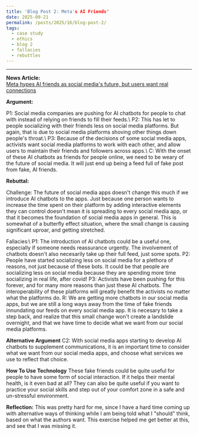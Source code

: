 ```yaml
---
title: 'Blog Post 2: Meta's AI Friends'
date: 2025-09-21
permalink: /posts/2025/16/blog-post-2/
tags:
  - case study
  - ethics
  - blog 2
  - fallacies
  - rebuttles
---
```


_____

**News Article:**  
[Meta hypes AI friends as social media's future, but users want real connections](https://arstechnica.com/tech-policy/2025/05/meta-hypes-ai-friends-as-social-medias-future-but-users-want-real-connections/)

**Argument:**

P1: Social media companies are pushing for AI chatbots for people to chat with instead of relying on friends to fill their feeds.\\
P2: This has let to people socializing with their friends less on social media platforms. But again, that is due to social media platforms shoving other things down people's throat.\\
P3: Because of the decisions of some social media apps, activists want social media platforms to work with each other, and allow users to maintain their friends and followers across apps.\\
C: With the onset of these AI chatbots as friends for people online, we need to be weary of the future of social media. It will just end up being a feed full of fake post from fake, AI friends.


**Rebuttal:**

Challenge: The future of social media apps doesn't change this much if we introduce AI chatbots to the apps. Just because one person wants to increase the time spent on their platform by adding interactive elements they can control doesn't mean it is spreading to every social media app, or that it becomes the foundation of social media apps in general. This is somewhat of a butterfly effect situation, where the small change is causing significant uproar, and getting stretched.

Fallacies:\\
P1: The introduction of AI chatbots could be a useful one, especially if someone needs reassurance urgently. The involvement of chatbots doesn't also necesarily take up their full feed, just some spots.
P2: People have started socializing less on social media for a plethora of reasons, not just because of these bots. It could be that people are socializing less on social media because they are spending more time socializing in real life, after covid!
P3: Activists have been pushing for this forever, and for many more reasons than just these AI chatbots. The interoperability of these platforms will greatly benefit the activists no matter what the platforms do.
R: We are getting more chatbots in our social media apps, but we are still a long ways away from the time of fake friends innundating our feeds on every social media app. It is necesary to take a step back, and realize that this small change won't create a landslide overnight, and that we have time to decide what we want from our social media platforms.


**Alternative Argument**
C2: With social media apps starting to develop AI chatbots to supplement communications, it is an important time to consider what we want from our social media apps, and choose what services we use to reflect that choice. 

**How To Use Technology**
These fake friends could be quite useful for people to have some form of social interaction. If it helps their mental health, is it even bad at all? They can also be quite useful if you want to practice your social skills and step out of your comfort zone in a safe and un-stressful environment.

**Reflection:**
This was pretty hard for me, since I have a hard time coming up with alternative ways of thinking while I am being told what I "should" think, based on what the authors want. This exercise helped me get better at this, and see that I was missing it.
